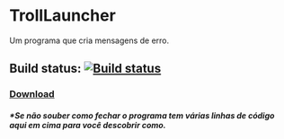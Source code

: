 # TrollLauncher
Um programa que cria mensagens de erro.

## Build status: [![Build status](https://ci.appveyor.com/api/projects/status/gjkdo2r53sqblw59?svg=true)](https://ci.appveyor.com/project/allanf181/trolllauncher)

### [Download]( bit.ly/TrollLauncher)

##### *Se não souber como fechar o programa tem várias linhas de código aqui em cima para você descobrir como.
